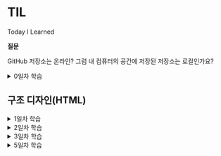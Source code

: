 # TIL
Today I Learned

**질문**

GitHub 저장소는 온라인? 그럼 내 컴퓨터의 공간에 저장된 저장소는 로컬인가요?

<details>
  <summary>0일차 학습</summary>

  - GitHub 계정 생성
  - GitHub 저장소 생성
  - GitKraken 설치
  - GitKraken을 사용하여 GitHub 저장소 데이터를 내 컴퓨터로 복제(Clone)

  </details>



## 구조 디자인(HTML)
<details>
	<summary>1일차 학습</summary>

#### [HTML 이란?]

- HTML은 HyperText Markup Language로 구조를 설정할 때 사용하는 언어임
- 하이퍼링크 시스템을 가지고 있음
- 확장자 : .html

#### [시멘틱 마크업]
- 시멘틱 마크업(Semantic Markup)은 비주얼 디자인(모양, 색, 크기 등)이 목표가 아니라, 구조 설계(Structure Design)를 목표로 합니다
```html
<h1></h1> <!--제목 heading-->
<p></p> <!--단락 paragraph-->
```

#### [기본 문법]

- element : tag name / attribute name, value
- <여는 태그> 컨텐츠 </닫는 태그>
- <태그이름 속성="값"> 컨텐츠 </태그이름>
- (참고) 페이지 검사 -> console -> document.characterSet -> 문자 인코딩 반환 (UTF-8)
```html
<html>
	<head>
	<meta charset="utf-8">
		<title>HTML 문서 작성을 위한 기본 문법</title>
	</head>
	<body>
		<p title="Development"> 개발 도구(DevTools)</p>
	</body>
</html>
```

#### [텅 빈 요소]

- meta는 컨텐츠를 감싸지 않아 닫는 태그를 가지지 않음.
- 이를 Empty Element라고 함.

#### [표준 호환모드]

- html(root)는 자식을 둘 가지며 그 자식은 head와 body임. 
- head와 body는 각각 다른 성질의 자식들을 가질 수 있음. 

- DTD : 문서 유형 정의(Document Type Definition)
```html
<!DOCTYPE html> <!--웹표준문서-->
```

#### [주 언어 설정]

```html
<html lang="ko-KR"> <!--ko/en/es/ja 등..-->
```
- KR : Republic of Korea 지역(locale) 정보. ko 만 사용하면 한국어를 통칭
- (참고) en-GB ⇒ 영국 영어 / en-US ⇒ 미국 영어 / en-CA ⇒ 캐나다 영어

#### [제목과 단락]

- 제목 레벨(Level): 1 ~ 6단계에서 1단계는 문서에서 하나만 작성가능, 2단계부터는 여러개의 제목을 사용할 수 있음

```html
<h1>제목 1</h1> <!-- 문서에서 단 1회만 사용 (HTML5 표준 부터는 섹션 콘텐츠 마다 사용 가능) -->
<h1>제목 2</h1>
<h1>제목 3</h1>
<h1>제목 4</h1>
<h1>제목 5</h1>
<h1>제목 6</h1>

<!--주석-->

<p>단락</p>
```

#### [이미지와 피규어]

- img : image 태그
- figure : 이미지, 차트, 도표 등을 감싸는 태그
- alt(alternative) : 대체텍스트, 이미지를 분석하여 묘사할것.

```html
<figure>
  <img src="" alt="대체 텍스트">
  <figcaption>이미지 출처 등 캡션</figcaption>
</figure>
```

#### [문법 검사]
- validator.w3.org : 문법 유효성 검사
- entitycode.com : entitycode

```html
&lt; &gt; &copy; &midot; &nbsp; &amp;
```

#### [순차/비순차 목록]

- ul : unordered lists 비순차 목록
- ol : ordered lists 순차 목록
- li : list Item

</details>

<details>
	<summary>2일차 학습</summary>

#### [앵커와 하이퍼링크]

- anchor : 현재 페이지에서 위치 이동
- hyperlink : 다른 창으로 이동
- target= "＿blank" : 새창(새탭)열림
- href="mailto:" : 이메일 링크

```html
<!--anchor-->
<a href="#intro">소개</a>
<h3 id="intro">소개</h3><!-- 위 링크를 누르면 여기로 이동 -->
<!--hyperlink-->
<a href="http://naver.com" target="_blank">
  <img src="img경로" alt="NAVER logo" />네이버
</a>
```

#### [설명 목록]

- dl : 설명목록(Description lists)
- dt : 용어(Definition Term)
- dd : 설명(Definition Description)

```html
<dl>
  <!--1-->
  <dt>용어</dt>
  <dd>설명</dd>
  <!--2-->
  <dt>용어</dt>
  <dt>용어</dt>
  <dt>용어</dt>
  <dd>설명</dd>
  <!--3-->
  <dt>용어</dt>
  <dd>설명</dd>
  <dd>설명</dd>
  <dd>설명</dd>
</dl>
```

#### [인용과 줄 바꿈]
- q (quote) : 짧은 인라인 인용문. ("") 사용가능 / 강조용으로 쓰인 경우 <q> 사용 불가. / 중첩가능
- blockquote : 긴 인용문
- cite(citation) : 출처 정보

```html
<p>어렸을 때 어른들이 <q>너 많이 컸구나</q> 하면 그게 굉장한 칭찬으로 느껴졌었습니다. 다만 시간이 지난 것뿐인데… 지금은 <q>너 아직도 노안이 안 왔구나</q> <q>너 아직 머리숱이 많구나 (혹은 너 아직도 흰머리가 덜 났구나)</q> 등의 이야기가 퍽 반갑습니다. 어렸을 때는 시간이 흐른 것 때문에 칭찬받고, 나이 들어서는 시간을 비껴간 것 때문에 칭찬 비슷한 것을 듣습니다.</p>
```
```html
<figure>
    <img src="images/sbs-drama__do-you-want-to-kiss-first.png" alt="">
    <figcaption>-이미지 출처: SBS &lt;키스 먼저 할까요?&gt; 방송화면 캡쳐-</figcaption>
  </figure>
```
```html
  <blockquote>
    <p>“…우리 같은 여자들은.”</p>
    <p>“우리?”</p>
    <p>“시절이 끝난 여자들이요. 꽃이 아닌 풀떼기가 된…(중략)”</p>
    <p>“당신 아직 안 늙었어.”</p>
    <p>“맞아요. 안 늙었어요, 나는 아직.<br>그렇게 안 봐주는 세상 때문에 매 순간 늙고 있어서 그렇지.”</p>
    <cite>_SBS 드라마 &lt;키스 먼저 할까요?&gt; 중에서</cite>
  </blockquote>
```

#### [어휘 요소들]
의미 요소(Semantic Elements)
- 강조의 의미를 부여하는 용도

<hr>

1) &lt;strong&gt; : 내용의 중요성(importance), 심각성(seriousness), 긴급성(urgency)을 강조할 경우 사용

- [중요성] : 제목/캡션의 글자 중 일부를 더욱 강조하는데 사용

```html
<h1>챕터 1: <strong>연습</strong></h1>
	
<figcaption>피규어 1. <strong>개미 식민지 역학</strong>. 이 식민지 지역의 개미는 열원(왼쪽 위)과 식량 공급원(오른쪽 아래)의 영향을 받습니다.</figcaption>
		
<h1><strong>꽃, 꿀벌, 꿀</strong> 그리고 내가 이해하지 못하는 다른 요소</h1>
```

- [심각성] : 경고 또는 주의를 주고자 할 때 사용

```html	
<p>
	<strong>경고.</strong> 이 지하 감옥은 위험합니다.
	<strong>오리 때를 피하세요.</strong> 찾은 금은 가지고 떠나세요.
	<strong>
		<strong>다이아몬드는 사용하지 마세요.</strong>,
		그것을 사용하면 폭발할 것이며
		<strong>10미터 내에 있는 모든 것을 파괴할 것입니다.</strong>
	</strong>
	당신에게 경고 했습니다.
</p>
```

- [긴급성] : 문서의 다른 부분보다 빨리 보아야 하는 내용을 나타내는데 사용

```html
<p>리마인더 시스템 Remy에 오신 것을 환영합니다.</p>
<p>오늘 할 일1</p>
<ul>
	<li><p><strong>오븐을 끕니다.</p></strong></li>
	<li><p>휴지통에 불필요한 것을 버립니다.</p></li>
	<li><p>세탁을 합니다.</p></li>
</ul>
```

<hr>

2) &lt;em&gt; : 특정 내용의 스트레스(Stress) 강조(Emphasis) - 문장 의미를 변경

강조가 없는 예

```html
<p>고양이는 귀여운 동물입니다.</p>
```

고양이(종)을 강조한 예

```html
<p><em>고양이</em>는 귀여운 동물입니다.</p>
```

귀여운(형용사)을 강조한 예

```html
<p>고양이는 <em>귀여운</em> 동물입니다.</p>
```

문장 전체를 강조한 예 (느낌표 사용)

```html
<p><em>고양이는 귀여운 동물입니다!</em></p>
```

<hr>

3) &lt;b&gt; : 단순히 다른 글자와 구분된 용도로 사용. 문서 요약의 주요 단어, 리뷰 제품 이름 등

아래 조선에 부합하지 않을 경우 최종적으로 b 요소 사용을 고려

제목은 h1 ~ h6 요소를 사용하고,
강조는 em 요소를 사용해야 하며,
중요도는 strong 요소로 표시 되어야 하고,
표시 또는 강조 표시된 텍스트는 mark 요소를 사용.

b 요소 사용 예시
	
```html
<p>
	작은 방에 들어가니 <b>낡은 액자</b>와 <b>거미줄이 엮인 손전등</b>이 탁자에 놓여있었다.
</p>
```

<hr>

4) &lt;i&gt; : 다른 글자와 구분된 용도로 사용. 기술적 용어, 다른 언어(목소리), 인물의 생각 등을 표현

i 요소 사용 예시
	
```html
<p><i class="taxonomy">펠리스 실베스트리 카터스(Felis silvestris catus)</i>는 귀여워요.</p>
<p><i>산문 내용</i> 용어는 위에 기술되어 있습니다.</p>
<p>
	Galileo Galilei는 재판을 받고 나오면서
	<i lang="la">"E pur si muove."</i>
	라고 말했습니다.
</p>
```

꿈의 연속된 장면을 i 요소로 사용한 예시

```html
<p>Raymond는 잠을 자려고 했습니다.</p>
<p>
	<i>그 배는 목요일에 멀리 출항합니다.</i>, 그는 꿈을 꾸었습니다.
	<i>그 배는 아름다운 공주 Carey를 포함하여 많은 사람들이 타고 있었습니다.
	그는 그녀가 자신을 알아주기를 매일 밤낮으로 원했지만 그런 일은 일어나지 않았습니다.</i>
</p>
<p><i>마지막 날 밤 그는 용기를 내어 그녀에게 말을 걸었습니다.</i></p>
<p>Raymond는 화재 경보기 알람 소리에 눈이 띄였습니다.</p>
```
	
#### [섹션/메인 요소]

루트 섹션(Root Section) 요소

&lt;body&gt;
- 문서에서 단 1번만 사용 가능.

<hr>

섹션(Sections) 요소들
- 섹션 요소는 일반적인 컨테이너 요소가 아니며, 문서 개요에
  명시적으로 나열되는 경우에만 섹션 요소가 적합하다는 규칙이 있다.
  일반적인 컨테이너 요소로는 &lt;div&gt;, &lt;span&gt; 등이 있다.

&lt;article&gt;
- 문서, 페이지, 애플리케이션, 사이트 등에 포함된 독립적인 섹션을 말한다.
  잡지, 신문, 논문, 에세이, 보고서, 블로그, 기타 소설 미디어 일 수 있음.
  일반적인 규칙은 article 요소의 내용이 문서 개요에 명시적으로 나열되는
  경우에만 적합하다. 각 article 요소는 일반적으로 요소의 하위 항목으로
  제목(h1~h6 요소)을 포함시켜 식별해야 한다.

[예시]

```html
<aticle>
<h2>기사 제목</h2>
...
</aticle>
```

&lt;section&gt;
- section 요소는 문서, 애플리케이션의 일반적인 섹션을 말한다.
  이 컨텍스트의 섹션은 주제별로 그룹화 된 콘텐츠이다.
  웹 사이트의 섹션은 소개(introduction), 뉴스 항목(news item),
  연락처 정보(contact information)를 위한 섹션으로 나눌 수 있다.

[참고]
콘텐츠가 사이트에 포함된 독립적인 섹션의 성향이 크다면
section 요소 대신 article 요소를 사용하는 것이 좋다.

&lt;aside&gt;
- 웹 사이트의 사이드바에 해당되는 부 콘텐츠(메인 콘텐츠와 분리된) 섹션을 말한다.

&lt;nav&gt;
- 다른 페이지로 이동하는 링크 또는 사이트 내 탐색 링크를 포함하는 섹션 요소이다.

[참고]
내용을 쉽게 이해할 수 있도록 nav 요소 내부에는 비순차 목록(ul)을 사용한다.
사이트의 모든 링크를 nav에 포함하는 것은 아니며, 주로 사이트를 탐색하는 링크를 포함한다.
사이트 하단에 위치한 링크는 footer 요소로도 충분하다.

<hr>

섹션 내부에 사용되는 요소들
&lt;heaader&gt;
- header 요소는 일반적으로 섹션의 제목, 목차, 검색, 로고 등을 포함하는데 사용한다.

&lt;footer&gt;
- footer 요소는 일반적으로 섹션의 저자, 링크, 저작권 정보 등을 포함하는데 사용한다.

섹션과 헤딩
- 헤딩(h1 ~ h6) 요소는 섹션의 제목에 해당된다.
  
<hr>
  
메인(Main) 요소
&lt;main&gt;
- 문서 또는 애플리케이션 body 요소의 메인 콘텐츠에 해당한다.
  main 요소는 섹션 요소가 아니며, 보이는 요소가 2개 이상이면 안된다.
  사용되지 않는 main 요소는 화면에서 감춤(hidden) 처리해야 한다.
  article, section, aside, nav 요소는 main 요소를 자식으로 포함할 수 없다.
  반대로 main 요소는 섹션 요소들을 포함할 수 있다.
  main 내부에는 header, footer 요소를 직접적으로 포함하지 않는다.

[예시]

```html
<main>...</main>
<main hidden>...</main>
<main hidden>...</main>
```
	
</details>

<details>
  <summary>3일차 학습</summary>

#### [컨테이너 요소]

<b>HTML 요소를 묶는 컨테이너 요소들</b>
- 아무런 의미(Semantic)는 가지지 않는다.
- 그러하므로 이 요소들은 적절한 시멘틱 요소가 없을 때 사용해야 한다.

<b>&lt;div&gt; 디비전(Division) 요소</b>
- 블록(block) 컨테이너

<b>&lt;span&gt; 스팬(Span) 요소</b>
- 인라인(inline) 컨테이너
- 인라인 요소들(a, strong, em, b, i 등)을 감쌀 때 사용된다.
- 블록 요소들(h1~6, p, blockquote, section 등)을 감쌀 수 없다.


#### [텍스트 레벨 요소]

&lt;sup&gt; 요소
    - 윗첨자

&lt;sub&gt; 요소
  - 아래첨자

&lt;mark&gt; 요소
  - 관련 참조 목적의 하이라이트된 글자 요소

&lt;abbr&gt; 요소
  - 축약 요소

&lt;time&gt; 요소
  - 기계가 이해할 수 있는 형태로 날짜나 시간을 나타내는 요소

&lt;s&gt; 요소
  - 더 이상 관련이 없거나 더 이상 정확하지 않은 요소


#### [그룹핑 요소]

- address
  - href="tel:" - 전화 연결
- pre(Preserved Text)
  - 이메일, 빈 줄이 표시된 단락, 글 머리표가 붙은 줄로 표시된 목록 등에 사용
  - 컴퓨터 코드(언어) 표시 목적으로 사용
  - ASCII 아트 표시
  - 컴퓨터 코드, 출력, 키보드 블록을 나타내기 위해 pre 요소는 code, samp, kbd 요소와 함께 사용 가능

```html
<pre>
     ____ ∧ ∧
    |＼ /(´～`)＼ &lt;변화구
    |　|￣￣￣￣￣|
    |　|＝みかん＝ |
     ＼|＿＿＿＿＿|
</pre>
```

```html
<pre>
<code>
function Panel(element, canClose, closeHandler) {
  this.element = element;
  this.canClose = canClose;
  this.closeHandler = function () { if (closeHandler) closeHandler() };
}
</code>
</pre>
```

#### [임베디드 요소]

##### ▷ picture 요소
- 0개 이상의 <source> 요소와 **1개 이상의 img**를 포함하는 컨테이너 요소.
- 다양한 스크린 환경에 맞는 적합한 이미지를 제공하기 위한 목적으로 사용.
- source 요소를 사용할 수 없을 경우, img 요소가 화면에 표시.

  ```html
    <picture>
      <source srcset="bamboo-pen2.png" media="(min-width: 900px)">
      <source srcset="bamboo-pen.png" media="(min-width: 600px)">
      <img src="bamboo-pen-narrow.png" alt="Bamboo Pen">
    </picture>

    <picture>
      <source srcset="bamboo-pen.svg" type="image/svg+xml">
      <img src="bamboo-pen-narrow.png" alt="Bamboo Pen">
    </picture>
  ```

##### ▷ source 요소
- picture, audio, video 요소의 다중 미디어 리소스를 지정하기 위해 사용.

##### ▷ video 요소
- 동영상 콘텐츠를 HTML 문서에 포함하기 위해서 사용.
- src 속성이나 <source> 요소을 이용해 여러 개의 동영상 소스 중 하나를 표시.(현재는 mp3,mp4등의 브라우저 지원으로 source 사용 X)
- 속성
  - src      - 파일 경로
  - poster   - 포스터 이미지 경로
  - preload  - 미리 읽어와서 사용자 경험 향상(메타데이터 / 비디오 다운로드)에 관한 설정 [none, metadata, auto(기본값)]
  - controls - 재생 컨트롤 표시 설정
  - autoplay - 자동 재생 설정(사용자 경험를 위해 자동 재생 설정은 가급적 사용 X)
  - loop     - 반복 설정
  - muted    - 음소거 설정

  ```html
    <video src="videofile.mp4" poster="posterimage.jpg" controls loop="true" autoplay="true" mute="true"><!--true값 생략 가능-->
      HTML5 <code>video</code> 요소를 지원하지 않는 구형 웹 브라우저를 사용 중입니다.
      <a href="http://outdatedbrowser.com/ko">최신형 브라우저로 업데이트</a> 하세요.
    </video>
  ```

##### ▷ audio 요소
- 오디오 콘텐츠를 포함하기 위해서 사용. video와 유사.
- (속성) volume : 볼륨 조절(0.0 ~ 1.0)

  ```html
    <audio src="audiofile.mp3" controls>
      HTML5 <code>audio</code> 요소를 지원하지 않는 구형 웹 브라우저를 사용 중입니다.
      <a href="http://outdatedbrowser.com/ko">최신형 브라우저로 업데이트</a> 하세요.
    </audio>
  ```


##### ▷ track 요소
- 비디오/오디오 재생 시, 자막을 표시.
-  default 속성을 설정하지 않을 경우, 자막 사용 안함 됨
  ```html
    <video src="videofile.mp4" poster="posterimage.jpg">
      <track kind="subtitles" src="videofile.ko.vtt" srclang="ko" label="한국어" default>
      <track kind="subtitles" src="videofile.en.vtt" srclang="en" label="English">
      <track kind="subtitles" src="videofile.en.vtt" srclang="ja" label="日本語">
    </video>

    <audio src="audiofile.mp3">
      <track kind="subtitles" src="audiofile.ko.vtt" srclang="ko" label="한국어">
      <track kind="subtitles" src="audiofile.en.vtt" srclang="en" label="English">
    </audio>
  ```

##### ▷ iframe 요소
- 인라인 프레임(Inline Frame)에 다른 HTML 페이지를 포함하여 화면에 표시.
- (속성) allowfullscreen : 프레임 전체화면 설정

  ```html
    <iframe
      width="560"
      height="315"
      src="https://www.youtube.com/embed/0wlXaHmmOVc?rel=0&amp;showinfo=0"
      style="border:0"
      allowfullscreen></iframe>
  ```

##### ▷ map 요소
- 이미지 맵(클릭 가능한 링크 영역)을 정의하기 위해 <area>와 함께 사용됨.
- [image-map.net](https://www.image-map.net/) : 이미지 맵 좌표 생성

##### ▷ area 요소
- 이미지의 핫스팟 지역 정의, 하이퍼링크 설정. <map> 내부에서만 사용 가능.
- 속성
  - shape    - 핫스팟 모양 설정
  - coords   - 모양의 좌표 값 설정
  - href     - 하이퍼링크 주소 설정
  - target   - 새 창(탭) 열림 설정
  - alt      - 대체 텍스트 설정
  - hreflang - 연결된 페이지의 언어 속성 설정
  - download - canvas 데이터 다운로드 설정
  - title    - 툴팁제공을 위해 사용

  ```html
    <img src="products-map.jpg" alt="제품 모음" usemap="#products-map">
    <map name="products-map">
      <area
        shape="circle"
        coords="200,250,25"
        hreflang="en-GB"
        href="another.html"
        alt="Another Page"
        target="_blank"
        title="제품1">
    </map>
  ```

##### ▷ svg 요소
- 확장가능한 벡터 그래픽(SVG - Scalable Vector Graphics)은 2차원의 벡터 그래픽을 기술하기 위한 XML 마크업 언어.

  ```html
    <img src="svgfile.svg" alt="SVG File">

    <svg width="150" height="150" viewBox="0 0 150 150">
      <circle r="50" cx="75" cy="75" fill="#333" stroke="#900" stroke-width="4" />
    </svg>
  ```

#### [테이블 요소]
- ```<table>``` 요소
    ```
    테이블 몸체에 해당되며, 행(row)/열(column) 및 셀(cell)을 포함한다.
    복잡한 내용을 x, y축에 따라 이해하기 쉽게 데이터를 구조화하는데 테이블을 사용한다.
    가장 좋은 테이블 디자인은 최대한 단순하게 표를 구성하는 것이다.
    테이블 내 테이블을 중첩해서는 안된다.
    테이블을 레이아웃(배치) 목적으로 사용해서는 안된다.
    border 속성을 사용해 테두리를 그릴 수 있다. (CSS로 대체하는 것이 좋다)
    ```

 - ```<caption>``` 요소
    ```
    테이블의 제목을 명시적으로 제공하며, 제작자는 표의 내용을 이해할 수 있도록 정보를 제공해야 함.
    테이블 내용이 복잡해 설명이 필요하다면 아래 나열된 방법 중 하나를 선택해 기술해야 한다.

      [설명(summary)을 추가하는 방법]
        1. aria-describedby 속성을 사용해 설명 단락(paragraph)을 연결
        2. <figure> 요소에 aria-labelledby 속성을 사용해 제목(caption)을 연결
    ```

 - ```<tr>``` 요소
  
    ```
      테이블의 행(row)을 말하며 내부에 셀 제목(header), 셀 내용(data)을 포함한다.
    ```

 - ```<th>``` 요소

    ```
    테이블 셀 제목(header cell in a table)으로 행(tr) 내부에 포함되어야 한다.

    [속성]
      scope: 행(row) 또는 열(col), 행그룹(rowgroup), 열그룹(colgroup)의 제목임을 명시
      abbr: 제목이 길어 축약(Abbreviation)이 필요할 때 사용
      colspan: 열(column)을 그룹 지을 때 사용
      rowspan: 행(row)을 그룹 지을 때 사용
    ```

 - ```<td>``` 요소
    ```
    테이블 셀 내용(data cell in a table)으로 행(tr) 내부에 포함되어야 한다.

    [속성]
      colspan: 열(column)을 그룹 지을 때 사용
      rowspan: 행(row)을 그룹 지을 때 사용
      headers: 셀 제목을 하나 이상 연결하여 읽기 용이하도록 구성할 때 사용
    ```

 - ```<thead>``` 요소
    ```
    테이블 행 블록(row block) 내에 제목 열 그룹(column headers)으로 구성할 경우 사용한다.
      선택적(option)으로 사용한다. (필수 아님)
    ```

 - ```<tbody>``` 요소
    ```
    행 블록 내에 테이블 데이터로 구성할 때 사용한다.
    선택적(option)으로 사용한다. (필수 아님)
    ```

 - ```<tfoot>``` 요소
    ```
    행 블록 내에 열 요약(column summaries)로 구성할 때 사용한다.
    선택적(option)으로 사용한다. (필수 아님)
    ```

 - ```<col>``` 요소
    ```
    테이블 열(column)을 하나 이상 묶고자 할 때 사용한다.
    일반적으로 colgroup 요소 내부에 포함시킨다.
    선택적(option)으로 사용한다. (필수 아님)

    [속성]
      span: 열 묶음 개수 설정
    ```
 - ```<colgroup>``` 요소
    ```
    테이블 열(column) 그룹을 만들고자 할 때 사용한다.
    내부에 col 요소를 포함하거나, 포함하지 않을 수 있다.
    선택적(option)으로 사용한다. (필수 아님)

    [속성]
      span: colgroup 요소가 col을 포함하지 않을 경우, 열 묶음 개수 설정
    ```

  실습 

  - table내에 tody를 안 적어줘도 자동으로 생깁니다.
  - 열은 꼭 맞쳐야합니다.
  - th에는 스크린 리더로 알 수 있게 scope="row" 라는 것을 넣어주어야 합니다. 
  - aria-describedby="" 자세한 내용을 기술하기 위해 사용. 표에 대한 자세한 내용 전달
  - table border 속성은 css를 사용하여 표현해 주는 것이 좋다.

    ```
    <p id="compare-shoes-table"> 국제(한국, 미국, 영국, 유럽) 성인 남성 운동화 사이즈 비교 표로 4행 
    12열로 구성되어 있습니다.
    <table border="1" aria-describedby="compare-shoes-table">
    ```


    ```html
    <table border="1">
      <cation>성인 남성 운동화 사이즈표</cation>
      <tr>
        <th>한국(mm)</th> 
        <td>240</td> 
        <td>245</td>
        <td>250</td>
        <td>255</td>
        <td>260</td>
        <td>265</td>
        <td>270</td>
        <td>275</td>
        <td>280</td>
        <td>285</td>
        <td>290</td>
      </tr>
      <tr>
        <th>미국(US)</th> 
        <td>6</td>
        <td>6.5</td>
        <td>7</td>
        <td>7.5</td>
        <td>8</td>
        <td>8.5</td>
        <td>9</td>
        <td>9.5~10</td> 
        <td>10~10.5</td>
        <td>11</td>
        <td>11.5</td>
      </tr>
      <tr>
        <th>영국(UK)</th> 
        <td>5</td>
        <td>5.5</td> 
        <td>6</td> 
        <td>6.5</td> 
        <td>7</td> 
        <td>7.5</td> 
        <td>8</td> 
        <td>8.5~9</td> 
        <td>9~9.5</td> 
        <td>10</td> 
        <td>11</td>
      </tr>
      <tr>
        <th>유럽(EU)</th> 38~39 39 40 40~41 41 42 42~43 43 44 44~45 45
      </tr>
    </table>
    ```

  - ```<thead>``` 행 블록을 만들때 사용
  - scope 속성 'rowgroup' 가로그룹 'colgroup' 세로 그룹 (행인지 열인지 아니면 행의 그룹인지 열의 그룹인지 설정해줍니다.)
  - ```<th>```  해당 그룹의 제목
  - td header 속성 **

    ```html
      <table id="real-deal-table" border="1" aria-describedby="real-deal-table-summary">
      <caption>
        <strong>
          최근 3개월간 실거래가
          <button type="button" class="open-tooltip" title="자세히" aria-label="자세히">?</button>
        </strong>
          <!-- ? -->
        <div id="real-deal-table-summary" class="a11y-hidden">
          <h3>국토교통부 실거래가</h3>
          <p>
            제공: 국토교통부<br>
            최근 3개월간(2018.01월~03월) 신고된 국토교통부 실거래 가격자료를
            기반으로 최저가격과 최고가격 및 거래건수를 노출합니다.
          </p>
          <button type="button" class="close-tooltip" title="닫기" aria-label="닫기">X</button>
        </div>
        
        <!-- URL 주소: https://goo.gl/FxWHEg -->
        <p>실거래가 기준: 2018.03 <a href="https://goo.gl/FxWHEg" target="_blank">자료: 국토교통부</a></p>
      </caption>
      
      <thead>
        <tr>
          <th id="rd-1" rowspan="2" scope="col">공급/전용(㎡)</th>
          <th id="rd-2" colspan="3" scope="colgroup">매매 실거래가(만원)</th>
          <th id="rd-3" colspan="3" scope="colgroup">전세 실거래가(만원)</th>
          <th id="rd-4" colspan="3" scope="colgroup">월세 실거래가(만원)</th>
        </tr>
        <tr>
          <th id="rd-2-1" scope="col">최저가</th>
          <th id="rd-2-2" scope="col">최고가</th>
          <th id="rd-2-3" scope="col">거래건수</th>
          <th id="rd-3-1" scope="col">최저가</th>
          <th id="rd-3-2" scope="col">최고가</th>
          <th id="rd-3-3" scope="col">거래건수</th>
          <th id="rd-4-1" scope="col">최저가</th>
          <th id="rd-4-2" scope="col">최고가</th>
          <th id="rd-4-3" scope="col">거래건수</th>
        </tr>
      </thead>
      <tbody>
        <tr>
          <th id="rd-1-1" scope="row">80/59.91</th>
          <td headers="rd-1 rd-1-1 rd-2" colspan="3">-</td>
          <td headers="rd-1 rd-1-1 rd-3 rd-3-1">43,000(2층)</td>
          <td headers="rd-1 rd-1-1 rd-3 rd-3-2">43,000(2층)</td>
          <td headers="rd-1 rd-1-1 rd-3 rd-3-3">1</td>
          <td headers="rd-1 rd-1-1 rd-4" colspan="3">-</td>
        </tr>
        <tr>
          <th id="rd-1-2" scope="row">84/59.99</th>
          <td headers="rd-1 rd-1-2 rd-2 rd-2-1">47,800(4층)</td>
          <td headers="rd-1 rd-1-2 rd-2 rd-2-2">55,000(22층)</td>
          <td headers="rd-1 rd-1-2 rd-2 rd-2-3">10</td>
          <td headers="rd-1 rd-1-2 rd-3 rd-3-1">43,000(2층)</td>
          <td headers="rd-1 rd-1-2 rd-3 rd-3-2">43,000(2층)</td>
          <td headers="rd-1 rd-1-2 rd-3 rd-3-3">1</td>
          <td headers="rd-1 rd-1-2 rd-4 rd-4-1">5,000/120(6층)</td>
          <td headers="rd-1 rd-1-2 rd-4 rd-4-2">40,000/10(4층)</td>
          <td headers="rd-1 rd-1-2 rd-4 rd-4-3">5</td>
        </tr>
        <tr>
          <th id="rd-1-3" scope="row">111/84.82</th>
          <td headers="rd-1 rd-1-3 rd-2 rd-2-1">63,200(12층)</td>
          <td headers="rd-1 rd-1-3 rd-2 rd-2-2">63,500(19층)</td>
          <td headers="rd-1 rd-1-3 rd-2 rd-2-3">2</td>
          <td headers="rd-1 rd-1-3 rd-3 rd-3-1">53,000(13층)</td>
          <td headers="rd-1 rd-1-3 rd-3 rd-3-2">53,000(13층)</td>
          <td headers="rd-1 rd-1-3 rd-3 rd-3-3">1</td>
          <td headers="rd-1 rd-1-3 rd-4" colspan="3">-</td>
        </tr>
        <tr>
          <th id="rd-1-4" scope="row">112/84.92</th>
          <td headers="rd-1 rd-1-4 rd-2 rd-2-1">65,000(6층)</td>
          <td headers="rd-1 rd-1-4 rd-2 rd-2-2">65,000(6층)</td>
          <td headers="rd-1 rd-1-4 rd-2 rd-2-3">1</td>
          <td headers="rd-1 rd-1-4 rd-3 rd-3-1">52,000(10층)</td>
          <td headers="rd-1 rd-1-4 rd-3 rd-3-2">52,000(10층)</td>
          <td headers="rd-1 rd-1-4 rd-3 rd-3-3">1</td>
          <td headers="rd-1 rd-1-4 rd-4" colspan="3">-</td>
        </tr>
        <tr>
          <th id="rd-1-5" scope="row">112/84.94</th>
          <td headers="rd-1 rd-1-5 rd-2 rd-2-1">60,000(25층)</td>
          <td headers="rd-1 rd-1-5 rd-2 rd-2-2">60,000(25층)</td>
          <td headers="rd-1 rd-1-5 rd-2 rd-2-3">1</td>
          <td headers="rd-1 rd-1-5 rd-3 rd-3-1">45,000(10층)</td>
          <td headers="rd-1 rd-1-5 rd-3 rd-3-2">45,000(10층)</td>
          <td headers="rd-1 rd-1-5 rd-3 rd-3-3">1</td>
          <td headers="rd-1 rd-1-5 rd-4 rd-4-1">35,000/60(5층)</td>
          <td headers="rd-1 rd-1-5 rd-4 rd-4-2">35,000/60(5층)</td>
          <td headers="rd-1 rd-1-5 rd-4 rd-4-3">1</td>
        </tr>
        <tr>
          <th id="rd-1-6" scope="row">145/114.98</th>
          <td headers="rd-1 rd-1-6 rd-2 rd-2-1">76,800(15층)</td>
          <td headers="rd-1 rd-1-6 rd-2 rd-2-2">80,000(14층)</td>
          <td headers="rd-1 rd-1-6 rd-2 rd-2-3">2</td>
          <td headers="rd-1 rd-1-6 rd-3 rd-3" colspan="3">-</td>
          <td headers="rd-1 rd-1-6 rd-4 rd-4-1">5,000/200(5층)</td>
          <td headers="rd-1 rd-1-6 rd-4 rd-4-2">5,000/200(5층)</td>
          <td headers="rd-1 rd-1-6 rd-4 rd-4-3">1</td>
        </tr>
      </tbody>
    </table>
    ```
<br>

#### [폼 요소]

- ```<form>``` 는 처음에는 method의 기본 값이 get 입니다. (개발자와 협의를 해서 어떤 주소로 넣어 줄까 물어봐야합니다.)
  - post인 경우 민감한 정보 데이터, 이메일, 개인정보 같은 것을 전송할 때 사용.

      ```html
      <form action-"/" method="POST" enctype="multpart-formdata">
        <p>
          <label for="user_name">이름</label>
          <input id="user_name"
            name="user_name" 
            type="text" 
            placeholder="주" 
            maxlength="4" 
            readonly 
            value="정소하" 
            minlength="2"
          </p>
          <p>
            <label for="user_pass">비밀번호</label>
            <input
              type="password"
              name="user_pass"
              id="user_pass"
              required
              placeholder="비밀번호 6자리 입력해주세요."
          </p>
          <p>
            <label><input type="radio" name="user_gender" value="1">남성</label>
            <label><input type="radio" name="user_gender" value="2" checked>여성</label>
          </p>
          <p>
            <label><input type="checkbox" name="user_agree" id="user_agree">모든 내용을 읽고 동의합니까?</label>
          </p>
          <p>
            <input type="file" name="user_data_upload" id="user_data_upload">
          </p>
          <p>
            <label>검색<input type="search" name="user_search" id="user_search"></label>
          </p>
          <p>
            <label>이동할 웹주소<input list="url_ex" type="url" name="user_url" id="user_url"></label>
            <datalist id="url_ex">
              <option value="http://naver.com">naver.com</option>
              <option value="http://nate.com">nate</option>
              <option value="http://google.com">google</option>
              <option value="http://goo.gl">google. short url</option>
            </datalist>
          </p>
          <p>
            <label>전화번호<input list="tel_ex" type="tel" name="user_tel" id="user_tel"></label>
             <datalist id="tel_ex">
              <option value="111">111</option>
              <option value="222">222</option>
              <option value="333">333</option>
              <option value="444">444</option>
            </datalist>
          </p>
          <p>
            <label>이메일<input type="email" name="user_email" id="user_email"></label>
          </p>
          <p>
            <label for="user_hobby">취미</label>
            <select name="user_hobby" id="user_hobby">
              <option value="0">없음</option>
              <option value="1">축구</option>
              <option value="2">독서</option>
              <option value="3">영화관람</option>
            </select>
          </p>
          <input type="submit" value="전송">
          <input type="button" value="버튼">
          <input type="image" src="https://goo.gl/Ng66oQ" alt="체크인" width="20" height="20">
          <input type="reset" value="초기화">
          <input type="hidden" name="using-ajax" value="true">
          <input type="number" name="" id="" min="100" step="10" max="1000" value="150">
          <input type="range" name="" id="" min="10" step="5" max="25" value="15">
          <input type="color" name="" id="" value="#F7CC60">
          <button type="reset">초기화</button>
          <button type="submit">전송</button>
      </form>

      사용자의 데이터를 입력 받을 수 있는 폼 컨트롤을 말함.
      다양한 유형(Type) 설정이 가능하며, 유형에 맞는 역할을 수행한다.

      [사용 예시]
      <form action="https://formspree.io/your@email.com" method="POST">
        ...
      </form>
      ```

  - ```input``` 사용자의 데이터를 입력받을 수 있는 폼 컨트롤러입니다. 기본값은 text입니다.
  - input만 있으면 어떤 것인지 모르기 때문에 label 요소를 사용해 줘야 합니다.
  - placeholder 기능을 이용해서 텍스트에 어떤 것을 사용해야 할지 알려줍니다.
  - required 필수 요소를 설정할 수 있습니다.
  - optgroup으로 셀렉트 들을 묶어 줄 수 있습니다.. disabled 라는 속성을  사용하게 되면 선택이 안되게 설정이 가능합니다.
  - fieldset으로 묶고 제목을 legend로 묶게되면 해당 폼들은 묶이게 됩니다.
  - progres태그 smeter태그

    ```
    <input>
    사용자의 데이터를 입력 받을 수 있는 폼 컨트롤을 말함.
    다양한 유형(Type) 설정이 가능하며, 유형에 맞는 역할을 수행한다.

    [속성]
      - name
      - placeholder
      - value-
      - readonly
      - required
      - disabled
      - minlength
      - maxlength
      - list

    [유형]
      - text
      - password
      - checkbox
      - radio
      - file
      - submit
      - button
      - image
      - reset
      - hidden
      - search
      - url
      - tel
      - email
      - date
      - month
      - week
      - time
      - datetime-local
      - number
      - range
      - color

    <label>
    - 컨트롤에 레이블(이름)을 붙이고자 할 경우 사용.

    [사용 예시]

      1. <label>이름 <input type="text" placeholder="이두연"></label>

      2. <label for="u_pass">비밀번호</label>
         <input id="u_pass" name="u_pass" type="password" maxlength="8" placeholder="비밀번호 8자리를 입력해주세요">

  <button>
    - 버튼 폼 컨트롤로 사용자의 인터랙션을 받아 액션을 트리깅(방아쇠) 처리함.

    [type]
      - submit (초기 값)
      - button
      - reset

      [사용 예시]
        <button type="submit">전송</button>
        <button type="button">버튼</button>
        <button type="reset">초기화</button>

  <select>
    - 드롭 다운 메뉴(옵션을 선택 할 수 있는) 컨트롤을 말함.
      내부에 <option> 요소를 포함하여 사용자에게 선택할 수 있도록 한다.
      <option>을 묶어 그룹으로 만들고자 한다면 <optgroup> 요소를 사용하고,
      label 속성을 사용해 그룹 이름을 설정한다.

      [속성]
        - name
        - multiple
        - disabled
        - required
        - size

      [사용 예시]
        <label for="user_hobby">취미</label>
        <select name="user_hobby" id="user_hobby">
          ...
        </select>

  <option>
    - <select>, <datalist>, <optgroup> 내부에 포함 가능한 컨트롤로 항목을 만드는데 사용됨.

    [속성]
      - value
      - selected
      - label
      - disabled

    [사용 예시]
      <label for="user_hobby">취미</label>
      <select name="user_hobby" id="user_hobby" required>
        <option value="0">없음</option>
        <option value="1" selected>축구</option>
        <option value="2" label="basketball" disabled>농구</option>
        <option value="3">독서</option>
        <option value="3">영화관람</option>
      </select>

  <optgroup>
    - <option> 컨트를을 그룹지을 때 사용됨.

    [속성]
      - disabled
      - label

    [사용 예시]
      <p>
        <label for="user_hobby">취미</label>
        <select name="user_hobby" id="user_hobby" required>
          <option value="0">없음</option>
          <optgroup label="구기종목">
            <option value="1" selected>축구</option>
            <option value="2" label="basketball" disabled>농구</option>
          </optgroup>
          <optgroup label="문화생활" disabled>
            <option value="3">독서</option>
            <option value="3">영화관람</option>
          </optgroup>
        </select>
      </p>

  <textarea>
    - 멀티라인 일반 텍스트 편집 컨트롤을 말한다.

    [속성]
      - name
      - placeholder
      - rows
      - cols
      - readonly
      - required
      - disabled
      - minlength
      - maxlength

    [사용 예시]
      <div>
        <label for="user_comments">코멘트</label>
        <p>
          <textarea name="user_comments" id="user_comments" cols="24" rows="5">남기고 싶은 말을 
          작성해주세요.</textarea>
        </p>
      </div>

  <fieldset>
    - 하나 이상의 폼 컨트롤을 그룹화 하는데 사용됨.

    [속성]
      - name
      - disabled

    [사용 예시]
      <fieldset name="user_acount">
        ...
      </fieldset>

  <legend>
    - <fieldset> 컨트롤의 레이블(이름)을 설정하는 컨트롤.

    [사용 예시]
      <fieldset name="user_acount">
        <legend>사용자 계정</legend>
      </fieldset>

  <output>
    - 계산된 결과를 출력하는 컨트롤.

    [속성]
      - name
      - for

    [사용 예시]
      <form oninput="result_sum.value = parseInt(n1.value + n2.value, 10)">
        <p>
          <input type="number" name="n1" value="4"> +
          <input type="number" name="n2" value="10"> =
          <output name="result_sum">14</output>
        </p>
      </form>

  <datalist>
    - 데이터 목록 요소 컨테이너 컨트롤.
      내부에 <option> 요소를 사용해 항목을 만든다.

      [사용 예시]
        <label>이동할 웹주소 <input list="url_ex" type="url" name="user_url" id="user_url"></label>
        <datalist id="url_ex">
          <option value="http://naver.com">naver</option>
          <option value="http://nate.com">nate</option>
          <option value="http://google.com">google</option>
          <option value="http://goo.gl">google short url</option>
        </datalist>

  <progress>
    - 작업의 완료 진행 상황을 표시하는데 사용되는 컨트롤.

    [속성]
      - value
      - max

    [사용 예시]
      <progress value="10" max="100">10%</progress>

  <meter>
    - 알려진 범위 내에서의 스칼라 측정 또는 분포 비율을 나타내는 컨트롤. (게이지(gauge)라고도 불림)
      디스크 사용 현황, 쿼리 결과의 관련성, 특정 후보에 대한 투표율 등이 해당됨.

    [속성]
      - value
      - min
      - max
      - low
      - high
      - optimum

    [사용 예시]
      <meter value="20" min="5" max="40">20</meter>
    ```
    
</details>

<details id="5day">
  <summary>5일차 학습</summary>

#### [인터랙티브 요소]
  - ```<deatils>``` 예전 강의에서 sup를 이용해서 각주로 만든적이 있다. 하지만 details는 각주의 용도로 적합하지 않다.
  - open 속성을 넣어주면 details 요소가 펼쳐서 보여줍니다.
  - 원하는 제목을 표시하고 싶으면 summery를 사용할 수 있습니다.

  ```html
  <details open>
    <summary>서용자
    <p>
      디스클로저 위젯(disclosure widget, 참고: https://goo.gl/uznvFY)으로 정보를 감추거나, 펼쳐서 보여준다.
      모든 정보를 일시에 공개하지 않고 사용자의 요구에 맞춰 정보를 공개할 수 있다. (화면의 복잡함을 줄임)
      아코디언(Accordion) 컴포넌트와 비슷하게 작동한다.
    </p>
  </details>
  ```

  ```html
  <div class="container">
    <dialog>
      <button type="submit">confirm</button>
    </dialog>
  </div>
  ```

  ```html
  <style>
    body {
      margin: 0;
      min-height: 100vh;
    }
    .demo {
      display: flex;
      justify-content: center;
      align-items: flex-start;
    }
    .container {
      margin-top: 200px;
      width: 80%;
    }

    .dialog {
      max-width: 415px;
      width: 80%;
      border: 2px solid #3b99fc;
      border-radius: 6px;
      box-shadow: 1px 7px 11px rgba(118, 118, 118, 0.32);
    }
    .dialog-headline {
      margin: 0 0 20px;
      font-size: 24px;
      font-weight: 400;
    }
    .dialog summary {
      width: 100%;
    }
    .dialog dl {
      margin-top: 20px;
      margin-bottom: 0;
      border-top: 1px solid #3b99fc;
      padding-top: 20px;
    }
    .dialog dt {
      float: left;
      width: 145px;
      margin-right: 10px;
    }
    .dialog dd {
      margin-left: 0;
      margin-bottom: 5px;
    }
  </style>

  <div class="container">
    <dialog class="dialog" open>
      <section>
        <h2 class="dialog-headline">"html5.2-video-recture.mp4" 파일복사</h2>
        <details>
          <summary> 복사중... <progress value="25" max="100"></progress> 25% </summary>
          <dl>
            <dt>초당 전송 속도:</dt><dd>723KB</dd>
            <dt>로컬 파일이름: </dt><dd>/Desktop/html5.2-vidio-recture.mp4</dd>
            <dt>원격 파일이름: </dt><dd>?Backup/html5.2-video-recture.mp4</dd>
            <dt>재생시간: </dt><dd>00:14:38</dd>
            <dt>컬러 프로파일</dt><dd>HD (1-1-1)</dd>
            <dt>해상도(너비x높이)</dt><dd>1680x1050</dd>
          </dl>
        </details>
    </dialog>
  </div>

  ```


  ```html
 <details> 요소
  - 디스클로저 위젯(disclosure widget, 참고: https://goo.gl/uznvFY)으로 정보를 감추거나, 펼쳐서 보여준다.
    모든 정보를 일시에 공개하지 않고 사용자의 요구에 맞춰 정보를 공개할 수 있다. (화면의 복잡함을 줄임)
    아코디언(Accordion) 컴포넌트와 비슷하게 작동한다.

    참고로 각주(footnote)에는 적합하지 않다.

  [속성]
    open - 페이지 로딩 시, 위젯을 펼쳐 표시하도록 설정

  [사용 예시]
    <details open>
      ...
    </details>

  <summary> 요소
  - <details> 요소의 레이블/캡션(제목), 서머리(요약) 등을 표시한다.
    폼 <fieldset> 요소의 제목을 <legend>가 표시하듯 비슷하다.

  [사용 예시]
    
    <section class="progress window">
      <h1>"Really Achieving Your Childhood Dreams" 파일 복사</h1>
      <details>
      <summary>복사중... <progress max="375505392" value="97543282"></progress> 25%</summary>
      <dl>
        <dt>초당 전송 속도:</dt>
        <dd>452KB/s</dd>
        <dt>로컬 파일이름:</dt>
        <dd>/home/rpausch/raycd.m4v</dd>
        <dt>원격 파일이름:</dt>
        <dd>/var/www/lectures/raycd.m4v</dd>
        <dt>재생시간:</dt>
        <dd>01:16:27</dd>
        <dt>컬러 프로파일:</dt>
        <dd>SD (6-1-6)</dd>
        <dt>영상 크기(너비×높이):</dt>
        <dd>640×480</dd>
      </dl>
      </details>
    </section>
  ```

#### [스크립팅 요소들]

  - HTML에서는 자바스크립트라고 입력을 안해도 자바 스크립트라고 인식하기 때문에 따로 명시할 필요가 없습니다. type="application/ecmascript
  - LINK 태그에 rel 관계성 stylesheet를 명시
  - 크롬 설정에서 debugger에서 disable javascript를 사용하게 되면 자바스크립트가 안되게 환경을 잡아줄 수 있습니다.
  - canvas는 API가 방대하고 비트맵을 그릴 때 사용합니다.

  ```javascript
  js/app.js

  console.log('<script> 요소를 사용해 js/app.js 파일을 HTML 문서에 읽어들였습니다.');
  var bgColor = window.prompt('문서의 배경 색상을 입력해주시겠습니까?', '#eced00');
  document.querySelector('body').style.cssText = 'background: ' + bgColor;
  console.log('<body> 요소에 CSS 스타일을 적용하여 배경 색을 ' + bgColor + ' 색상으로 변경 처리했습니다.');
  ```

  ```css
  css/app.css

  html {
    background: #222;
    height: 100%;
  }

  body {
    height: 50%;
    margin: 0;
  } 
  ```

  ```html
  <link rel="stylesheet" href="css/app.css">

  ```

  ```html
  <stlye>
    body {
       background-color:#96e72a; 
       margin:0; 
       min-height: 100vh; 
       width: 100ww
    }
  </stlye>

  <body>

  <scrpt src="js/app.js"></script>

  <script>
    // JavaScript 코드
    console.log('JavaScript 코드를 실행했습니다.');
    console.log(document.characterSet);
    console.log(document.doctype);
  </script>

  <noscript>
    <p>JavaScript를 지원하지 않습니다.</p>
  <noscript>
  ```

  ```html
 <noscript> 요소
    - 사용자의 웹 브라우저 환경에서 스크립트를 지원되지 않거나, 스크립트가 꺼져있는 경우, 문서에 표시될 문구를 삽입한다.

    [코드 예시]
      <noscript>
        <p>JavaScript를 지원하지 않습니다.</p>
      </noscript>


  <canvas> 요소
    - JavaScript를 사용하여 그래픽(비트맵)을 그릴 때 사용한다.
      <canvas> 요소로부터 2D 또는 WebGL 컨텍스트 객체를 추출해 그래픽을 그릴 수 있다.

    [코드 예시]

      <canvas width="800" height="600"></canvas>

      <script>
        // canvas 드로잉
        var canvas = document.querySelector('canvas');
        var ctx = canvas.getContext('2d');
        ctx.translate(200, 40);
        ctx.beginPath();
        ctx.moveTo(180, 175);
        ctx.fillStyle = '#ff0';
        ctx.arc(180, 175, 60, Math.PI * -0.35, Math.PI * -1.05, true);
        ctx.fill();
        ctx.beginPath();
        ctx.moveTo(190, 190);
        ctx.fillStyle = '#ff0';
        ctx.arc(190, 190, 100, Math.PI * -0.35, Math.PI * 0.95);
        ctx.fill();
      </script>

  ```
#### [유저 인터랙션 속성]
  
  - tabIndex="0"는 포커스를 가질수 없는 요소 이지만 포커스를 가질수 있게해준다. -1을 속성값으로 할시 포커스에서 제외할 수 있습니다.
  - 이미지는 포커스 요소가 아니지만 탭으로 포커스가 가능하게 할 수 있습니다
  - 해당 tabIndex 속성을 해당 요소에 포커스를 없앴다가 생기게 자바스크립트로 해서 유용한 개발을 할 수 있습니다.
  - 논리적 흐름을 방해하지 않도록 해야한다. 위에 나온 흐름대로 해야 한다. tabIndex는 양수를 안 사용 하는 것이 좋다.

  - accessKey같은 경우 사용자 경험이 다릅니다.
  - accessKey는 키보드 단축키를 사용할 수 있다.

  ```
  hidden 속성
      - 모든 HTML 요소들은 hidden 속성을 가질 수 있으며, 요소에 설정되면 요소가
        아직 페이지의 현재 상태와 직접적으로 관련이 없거나 페이지의 다른 부분에서
        내용을 재사용하도록 선언하는 데 사용된다. 브라우저는 hidden 속성이 설정된
        요소를 화면에 렌더링하지 않는다.

        [사용 예시]
          <h1>hidden 속성 사용 예</h1>
          <section id="login">
            <h2>로그인</h2>
            <form>
            ...
            </form>
            <script>
              function login() {
                // 화면 변경
                document.querySelector('#login').hidden = true;
                document.querySelector('#game').hidden  = false;
              }
            </script>
          </section>
          <section id="game" hidden>
            <h2>게임 시작</h2>
            ...
          </section>


    tabindex 속성
      - 요소를 키보드로 탐색할 수 있도록 설정하거나, 제외 또는 순서대로 탐색할 수 있도록 설정할 수 있다.
        "탭(Tab) 이동"이란 용어는 순차적 포커스 탐색을 사용하여 포커스 가능(Focusable) 요소 사이를
        이동하는 것을 의미한다.

        [기본적으로 포커스 가능한 요소들](참고: https://allyjs.io/data-tables/focusable.html)
          폼 컨트롤 요소들           : input, button, textarea, select 등
          href 속성을 가진 요소들     : a, area
          controls 속성을 가진 요소들 : video, audio

        [사용 예시]

          // [양수] 탭 포커스 순서(2번째)를 설정한다.
          // (논리적 포커스 흐름에 방해가 되기에 사용을 권장하지 않음)
          <button
            type="button"
            class="button is-play"
            tabindex="2">재생</button>

          // [0] div 요소는 포커스를 가지지 않는 요소이지만, 포커스를 적용할 수 있게 된다.
          // 컴포넌트 제작 시, 비 포커스 요소에 포커스를 적용해야 할 경우 유용하게 사용됨.
          <div tabindex="0"></div>

          // [-1] 일반적인 포커스 순서에서 제외시킬 수 있다.
          // (JavaScript 프로그래밍으로 포커스 처리 가능)
          // 컴포넌트의 일부 요소를 일시적으로 포커스 순서에서 제외한 후,
          // 목표에 따라 포커스를 다시 활성화 처리할 수 있다.
          <ol class="TOC">
            <li><a href="#pinch">위기</a></li>
            <li><a href="#overcome" tabindex="-1">극복</a></li>
          </ol>


    accesskey 속성
      - 모든 HTML 요소는 accesskey 속성을 가질 수있다. 속성 값은 키보드 단축키로 설정된다.
        하지만 accesskey 속성의 단축키는 브라우저와 운영체제 플랫폼에 의존하고 있어 운영체제마다
        사용자 경험이 달라진다. 쉽게 말해 Windows 사용자와 Mac OSX 사용자가 사용하는
        단축키는 달라진다. (iPhone과 Android 사용자 경험이 다른 것처럼)

        [브라우저 × 운영체제 플랫폼]
          Windows
            Chrome  : Alt + 단축키
            IE      : Alt + 단축키
            Safari  : Alt + 단축키
            Opera   : Alt + 단축키
            Firefox : Alt + Shift + 단축키
          Mac OSX
            Chrome  : Control + Alt + 단축키
            Safari  : Control + Alt + 단축키
            Opera   : Control + Alt + 단축키
            Firefox : Control + 단축키
          Linux
            Chrome  : Alt + 단축키
            Opera   : Alt + 단축키
            Firefox : Alt + Shift + 단축키

        [사용 예시]
          <button
            type="button"
            class="button is-collect"
            accesskey="C"
            onclick="collect()">
            수집
          </button>


    contenteditable 속성
      - contenteditable 속성이 설정된 요소는 사용자가 직접 편집할 수 있도록 만들어 준다.
        값이 true 또는 빈 문자열("")일 경우 편집 허용.
        값이 false 일 경우 편집을 허용하지 않음.

        [사용 예시]
        <p contenteditable>
          ...
        </p>


    draggable 속성
      - 모든 HTML 요소는 draggable 속성을 가질 수 있다.
        값이 true 일 경우 드래그(Drag) 가능.
        값이 false 또는 빈 문자열("")일 경우 드래그 불가능.

        [사용 예시]
        <p draggable="true">
          ...
        </p>
  ```

  ```html
  <button type="button" accesskey="V" class="button is-show">컨테이너 표시</button>

  <div class="container">

    <img
      class="drag-element"
      src="images/fashion-model-pose.png"
      alt="패션 모델"
      width="276" height="417">

    <div class="dropzone">
      <p>Drop Zone</p>
    </div>

  </div>
  ```

  ```css
  css/App.css
  <style>
    html, body {
      height: 100%;
    }
    body {
      margin: 0;
    }
    .demo {
      display: flex;
      justify-content: center;
      align-items: center;
    }
    .button.is-show {
      cursor: pointer;
      position: fixed;
      top: 40px;
      left: 40px;
      border: 1px solid transparent;
      border-radius: 4px;
      padding: 1em 1.4em;
      font-family: "Spoqa Han Sans";
      font-weight: 400;
      font-size: 15px;
      color: #454545;
      background: #eeeeee;
      transition: all 0.1s ease-out;
    }
    .button.is-show:hover {
      background: #11a981;
      color: #fff;
    }
    .button.is-show:active {
      transform: scale(0.98);
      opacity: 0.8;
    }
    .button.is-show:focus {
      outline: none;
      border-color: #11a981;
    }

    .container {
      display: flex;
      justify-content: space-around;
      align-items: center;
      flex-flow: row wrap;
      width: 100vw;
    }
    .container[hidden] {
      display: none;
    }
    .dropzone {
      position: relative;
      display: flex;
      justify-content: center;
      align-items: center;
      width: 400px;
      height: 500px;
      border: 10px solid #eee;
      transition: all 0.24s ease-in-out;
    }
    .dropzone p::selection {
      background: #eee;
      color: #454545;
    }
    .dropzone p {
      position: absolute;
      z-index: -1;
      margin: 0;
      font-size: 56px;
      font-weight: 900;
      color: #eee;
    }
    .drag-element {
      user-select: none;
    }
  </style>
  ```

  ```javascript
  function hiddenDemo() {
    var showButton = document.querySelector('.button.is-show');
    var container  = document.querySelector('.container');
    showButton.addEventListener('click', function(){
      container.removeAttribute('hidden');
    });
  }

  function dragDemo() {

    var draggableEl = document.querySelector('img[draggable="true"]');
    var dropZone    = document.querySelector('.dropzone');

    if (!draggableEl) { return; }

    function onDragStart(e) {
      console.log('드래그 스타트(Drag Start)');
      var src    = e.target.getAttribute('src');
      var alt    = e.target.getAttribute('alt');
      var width  = e.target.getAttribute('width');
      var height = e.target.getAttribute('height');
      e.dataTransfer.setData('src', src);
      e.dataTransfer.setData('alt', alt);
      e.dataTransfer.setData('width', width);
      e.dataTransfer.setData('height', height);
    }

    function onDragOver(e) {
      console.log('드래그 오버(Drag Over)');
      e.preventDefault();
    }

    function onDragEnter(e) {
      console.log('드래그 엔터(Drag Enter)');
      e.preventDefault();
      e.target.style.borderColor = '#11a981';
    }

    function onDragLeave(e) {
      console.log('드래그 리브(Drag Leave)');
      e.preventDefault();
      dropZone.style.borderColor = '#eee';
    }

    function onDragEnd(e) {
      console.log('드래그 엔드(Drag End)');
      e.preventDefault();
      dropZone.style.borderColor = '#eee';
    }

    function onDrop(e) {
      console.log('드롭(Drag Drop)');
      e.preventDefault();
      var src    = e.dataTransfer.getData('src');
      var alt    = e.dataTransfer.getData('alt');
      var width  = e.dataTransfer.getData('width');
      var height = e.dataTransfer.getData('height');
      var img = new Image();
      img.setAttribute('src', src);
      img.setAttribute('alt', alt);
      img.setAttribute('width', width);
      img.setAttribute('height', height);
      e.target.appendChild(img);
      draggableEl.style.opacity = 0;
    }

    var img = null;

    function onKeyUp(e) {
      if ( !img && e.key.toLowerCase() === 'arrowright' ) {
        console.log('오른쪽 방향 화살표(→) 키를 눌렀습니다.');
        img = new Image();
        var target = e.target;
        img.setAttribute('src', target.src);
        img.setAttribute('alt', target.alt);
        img.setAttribute('width', target.width);
        img.setAttribute('height', target.height);
        dropZone.appendChild(img);
        draggableEl.style.opacity = 0;
        draggableEl.setAttribute('tabindex', -1);
        img.addEventListener('keyup', onKeyUp);
        img.setAttribute('tabindex', 0);
      }
      if ( img && e.key.toLowerCase() === 'arrowleft' ) {
        console.log('왼쪽 방향 화살표(←) 키를 눌렀습니다.');
        dropZone.removeChild(img);
        draggableEl.style.opacity = 1;
        draggableEl.setAttribute('tabindex', 0);
        img = null;
      }
    }

    draggableEl.addEventListener('keyup', onKeyUp);
    draggableEl.addEventListener('dragstart', onDragStart);
    draggableEl.addEventListener('dragend', onDragEnd);
    dropZone.addEventListener('dragover', onDragOver);
    dropZone.addEventListener('dragenter', onDragEnter);
    dropZone.addEventListener('dragleave', onDragLeave);
    dropZone.addEventListener('drop', onDrop);

  }

  hiddenDemo();
  dragDemo();
  ````
#### [문서 메타데이터 요소들]
  
  ```html
    <meta name="description" content="웹페이지 내용을 요약해서 기술">
    <meta name="keywords" content="웹페이지에 주요 키워드를 콤마(,)로 구분하여 작성">
    <meta name="author" content="웹페이지 제작자">
    <meta name="robots" content="index">
    <meta name="viewport" content="width="device-width, intial-scale=1"">
    <link href="default.css" rel="stylesheet" title="기본 스타일">
    <link href="fancy.css" rel="alternate stylesheet" title="팬시">
    <link href="basic.css" rel="alternate stylesheet" title="베이직"> 
    <base target="_blank" href="http://www.example.com/">
  ```

  - 메타요소는 헤더에 정의되는 문서 정보를 보여주는 요소입니다.
  - 대부분 브라우저 요소는 head를 자동으로 생성해 줍니다.
  - title Bar에서는 어떠한 태그를 쓰더라도 생략이 됩니다.
  - description, keywords, author 검색엔진 최적화 관점에서 매우 유용한 네임들 입니다.
  - viewport를 설정하지 않는다면 양쪽 여백을 자동으로 지정해줍니다. width="device-width, intial-scale=1"
  - base를 쓰게되면 기본 url주소를 설정할 수 있습니다.

  ```html
    <head> 요소
      - 문서의 제목과 스타일시트, 스크립트 링크 또는 선언을 포함하는 문서의 일반적인 정보(메타데이터)를 제공한다.
        대부분 브라우저는 마크업에서 <head> 요소가 생략될 경우, 자동으로 <head> 요소를 생성하지만 일부는 그렇지 않다.

        [자동으로 <head> 요소를 생성하지 않는 브라우저 환경]
          - Android <= 1.6
          - iPhone  <= 3.1.3
          - Opera   <= 9.27
          - Safari  <= 3.2.1.
          - Nokia 90


    <title> 요소
      - 브라우저의 타이틀 바(Title Bar)나 페이지 탭에 보여지는 문서의 제목을 정의.
        텍스트만 포함할 수 있으며 포함된 태그들은 해석되지 않음.


    <meta> 요소
      - 다른 메타 요소들(<title>, <base>, <link>, <style>)로 나타낼 수 없는 메타데이터를 정의할 때 사용.

        [메타데이터의 종류]

          - charset이 설정된 경우:
              charset 선언. 즉 웹페이지를 작성하는 일련의 형식에 사용되는 문자 인코딩(charset)에 대한 설정.
              이 속성보다 요소의 lang 속성이 우선하여 적용됨. (즉, 덮어쓰기 됨. 예: <div lang="fr">)

          - http-equiv 속성이 설정된 경우:
              pragma 지시어(Directive)로 일반적으로 웹서버가 제공하는 웹페이지가
              어떻게 제공되어야 하는지에 대한 정보를 제공.

              [예시]
                ✤ HTML 5에서는 더 이상 아래와 같이 사용되길 권장하지 않음.
                  <meta http-equiv="Content-Type" content="text/html;charset=UTF-8">
                ✤ 3초 뒤에 url 값에 설정된 페이지로 이동하게 됨.
                  <meta http-equiv="refresh" content="3;url=https://google.com">

          - name 속성이 설정된 경우:
              문서 수준 메타 데이터의 이름을 정의하며, content 속성 값을 통해 설정.

        [속성]
          - charset
          - http-equiv
          - content
              이 속성은 컨텍스트에 따라 http-equiv또는 name속성 과 연결된 값을 제공.
          - name
            - application name:
                웹 페이지에서 실행중인 웹 애플리케이션 이름 정의.
                간단한 웹 페이지는 application-name 메타를 정의해서는 안됨.
            - description
                페이지의 내용에 대한 짧고 정확한 요약을 설정.
            - keywords
                쉼표로 구분된 문자열로 페이지의 내용과 관련된 키워드를 설정.
            - author
                문서 작성자의 이름을 정의.
            - robots
                검색 로봇이 웹 페이지를 크롤링하는 동작에 대한 정의.
                  - index
                  - noindex
                  - follow
                  - nofollow
                  - noarchive
                  - nosnippet
                  - noimageindex
            - viewport
                (비표준) 초기 viewport 크기 설정에 관한 힌트를 제공.
                이 속성은 몇 개의 모바일 디바이스에 의해서만 사용됨.
                  - width
                  - height
                  - initial-scale
                  - maximum-scale
                  - minimum-scale
                  - user-scalable


    <link> 요소
      - 현재 문서와 외부 리소스와의 관계(relation)를 명시.
        이 요소는 스타일시트를 링크 하는데 가장 많이 사용됨.

        [속성]
          - rel      : 문서와의 관계 명시.
          - type     : 링크된 리소스 MIME 타입 정의. (기본 적용: text/css)
          - href     : 링크된 리소스 URL 설정.
          - hreflang : 링크된 리소스의 언어 설정.
          - media    : 링크된 리소스가 적용될 미디어(media)를 설정.

        [사용 예시]

          기본 스타일시트 설정
            <link href="style.css" rel="stylesheet">

          대체 스타일시트 설정: View > Page Style 메뉴에서 사용할 스타일시트를 고를 수 있다. (Chrome은 해당 X)
            <link href="default.css" rel="stylesheet" title="기본 스타일">
            <link href="fancy.css" rel="alternate stylesheet" title="팬시">
            <link href="basic.css" rel="alternate stylesheet" title="베이직">


    <style> 요소
      - 문서나 문서 일부에 대한 스타일 정보를 포함.
        기본적으로 CSS 언어가 사용됨.

        [속성]
          - type
          - media
          - scoped
          - title
          - disabled

        [사용 예시]

          일반적인 사용 예:
            <style type="text/css">
              body {
                color: #323232;
              }
            </style>

          scoped 속성 사용 예: ❖ 현재 제대로 지원하는 브라우저 없음.
            <section>
              <style scoped>
                p { color: #902c1f; }
              </style>
              <p> ... </p>
            </section>


    <base> 요소
      - 문서에 포함된 모든 상대 URL들의 기준 URL을 나타냄.
        한 문서에 하나의 <base> 요소만 존재해야 함.

        [사용 예시]
          <base target="_blank" href="http://www.example.com/">
  ```
</details>